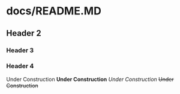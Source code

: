 # docs/README.MD
## Header 2
### Header 3
### Header 4

Under Construction
**Under Construction**
*Under Construction*
~~Under Construction~~
